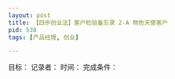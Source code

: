 ```yaml
---
layout: post
title: 【四步创业法】客户检验备忘录 2-A 物色天使客户
pid: 538
tags: [产品经理, 创业]

---
```


目标：
记录者：
时间：
完成条件：


